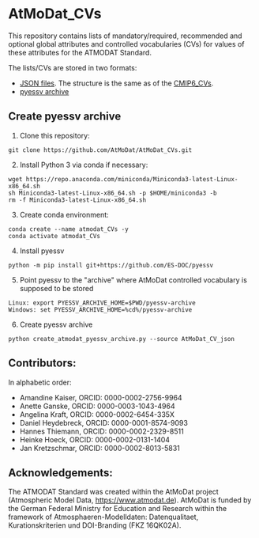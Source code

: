 # AtMoDat_CVs

This repository contains lists of mandatory/required, recommended and optional global attributes and controlled vocabularies (CVs) for values of these attributes for the ATMODAT Standard. 

The lists/CVs are stored in two formats:
* [JSON files](AtMoDat_CV_json). The structure is the same as of the [CMIP6_CVs](https://github.com/WCRP-CMIP/CMIP6_CVs/).
* [pyessv archive](pyessv_archive/atmodat)

## Create pyessv archive

1. Clone this repository:
```
git clone https://github.com/AtMoDat/AtMoDat_CVs.git
```

2. Install Python 3 via conda if necessary:
```
wget https://repo.anaconda.com/miniconda/Miniconda3-latest-Linux-x86_64.sh
sh Miniconda3-latest-Linux-x86_64.sh -p $HOME/miniconda3 -b
rm -f Miniconda3-latest-Linux-x86_64.sh
```

3. Create conda environment:
```
conda create --name atmodat_CVs -y
conda activate atmodat_CVs
```

4. Install pyessv
```
python -m pip install git+https://github.com/ES-DOC/pyessv 
```

5. Point pyessv to the "archive" where AtMoDat controlled vocabulary is supposed to be stored
```
Linux: export PYESSV_ARCHIVE_HOME=$PWD/pyessv-archive 
Windows: set PYESSV_ARCHIVE_HOME=%cd%/pyessv-archive 
```

6. Create pyessv archive
```
python create_atmodat_pyessv_archive.py --source AtMoDat_CV_json
```

## Contributors:

In alphabetic order:

* Amandine Kaiser, ORCID: 0000-0002-2756-9964
* Anette Ganske, ORCID: 0000-0003-1043-4964
* Angelina Kraft, ORCID: 0000-0002-6454-335X
* Daniel Heydebreck, ORCID: 0000-0001-8574-9093
* Hannes Thiemann, ORCID: 0000-0002-2329-8511
* Heinke Hoeck, ORCID: 0000-0002-0131-1404
* Jan Kretzschmar, ORCID: 0000-0002-8013-5831

## Acknowledgements:

The ATMODAT Standard was created within the AtMoDat project (Atmospheric Model Data, https://www.atmodat.de). AtMoDat is funded by the German Federal Ministry for Education and Research within the framework of Atmosphaeren-Modelldaten: Datenqualitaet, Kurationskriterien und DOI-Branding (FKZ 16QK02A).

